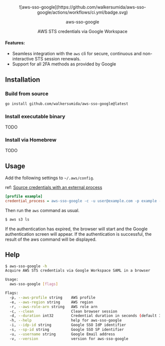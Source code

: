 <p align="center">
  <p align="center">![aws-sso-google](https://github.com/walkersumida/aws-sso-google/actions/workflows/ci.yml/badge.svg)</p>
  <p align="center">aws-sso-google</p>
  <p align="center">AWS STS credentials via Google Workspace</p>
</p>

#### Features:

- Seamless integration with the `aws` cli for secure, continuous and non-interactive STS session renewals.
- Support for all 2FA methods as provided by Google

## Installation

### Build from source

```bash
go install github.com/walkersumida/aws-sso-google@latest
```

### Install executable binary

TODO

### Install via Homebrew

TODO

## Usage

Add the following settings to `~/.aws/config`.

ref: [Source credentials with an external process](https://docs.aws.amazon.com/cli/latest/userguide/cli-configure-sourcing-external.html)

```ini
[profile example]
credential_process = aws-sso-google -c -u user@example.com -p example -i XXXXXXXXX -s 888888888888 --aws-region ap-northeast-1 --aws-role-arn arn:aws:iam::999999999999:role/RoleName
```

Then run the `aws` command as usual.
```bash
$ aws s3 ls
```

If the authentication has expired, the browser will start and the Google authentication screen will appear. If the authentication is successful, the result of the aws command will be displayed.

## Help

```bash
$ aws-sso-google -h
Acquire AWS STS credentials via Google Workspace SAML in a browser

Usage:
  aws-sso-google [flags]

Flags:
  -p, --aws-profile string    AWS profile
  -e, --aws-region string     AWS region
  -r, --aws-role-arn string   AWS role arn
  -c, --clean                 Clean browser session
  -d, --duration int32        Credential duration in seconds (default 3600)
  -h, --help                  help for aws-sso-google
  -i, --idp-id string         Google SSO IdP identifier
  -s, --sp-id string          Google SSO SP identifier
  -u, --username string       Google Email address
  -v, --version               version for aws-sso-google
```
